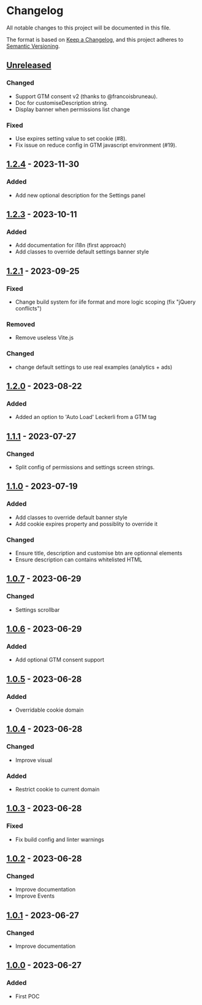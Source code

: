 # Changelog
All notable changes to this project will be documented in this file.

The format is based on [Keep a Changelog](https://keepachangelog.com/en/1.0.0/),
and this project adheres to [Semantic Versioning](https://semver.org/spec/v2.0.0.html).

## [Unreleased]
### Changed
- Support GTM consent v2 (thanks to @francoisbruneau).
- Doc for customiseDescription string.
- Display banner when permissions list change

### Fixed
- Use expires setting value to set cookie (#8).
- Fix issue on reduce config in GTM javascript environment (#19).

## [1.2.4] - 2023-11-30
### Added
- Add new optional description for the Settings panel

## [1.2.3] - 2023-10-11
### Added
- Add documentation for i18n (first approach)
- Add classes to override default settings banner style

## [1.2.1] - 2023-09-25
### Fixed
- Change build system for iife format and more logic scoping (fix "jQuery conflicts")

### Removed
- Remove useless Vite.js

### Changed
- change default settings to use real examples (analytics + ads)

## [1.2.0] - 2023-08-22
### Added
- Added an option to 'Auto Load' Leckerli from a GTM tag

## [1.1.1] - 2023-07-27
### Changed
- Split config of permissions and settings screen strings.

## [1.1.0] - 2023-07-19
### Added
- Add classes to override default banner style
- Add cookie expires property and possiblity to override it

### Changed
- Ensure title, description and customise btn are optionnal elements
- Ensure description can contains whitelisted HTML

## [1.0.7] - 2023-06-29
### Changed
- Settings scrollbar

## [1.0.6] - 2023-06-29
### Added
- Add optional GTM consent support

## [1.0.5] - 2023-06-28
### Added
- Overridable cookie domain

## [1.0.4] - 2023-06-28
### Changed
- Improve visual

### Added
- Restrict cookie to current domain

## [1.0.3] - 2023-06-28
### Fixed
- Fix build config and linter warnings

## [1.0.2] - 2023-06-28
### Changed
- Improve documentation
- Improve Events

## [1.0.1] - 2023-06-27
### Changed
- Improve documentation

## [1.0.0] - 2023-06-27
### Added
- First POC

[Unreleased]: https://github.com/antistatique/leckerli/compare/v1.2.4...HEAD
[1.2.4]: https://github.com/antistatique/leckerli/compare/v1.2.3...v1.2.4
[1.2.3]: https://github.com/antistatique/leckerli/compare/v1.2.1...v1.2.3
[1.2.1]: https://github.com/antistatique/leckerli/compare/v1.2.0...v1.2.1
[1.2.0]: https://github.com/antistatique/leckerli/compare/v1.1.1...v1.2.0
[1.1.1]: https://github.com/antistatique/leckerli/compare/v1.1.0...v1.1.1
[1.1.0]: https://github.com/antistatique/leckerli/compare/v1.0.7...v1.1.0
[1.0.7]: https://github.com/antistatique/leckerli/compare/v1.0.6...v1.0.7
[1.0.6]: https://github.com/antistatique/leckerli/compare/v1.0.5...v1.0.6
[1.0.5]: https://github.com/antistatique/leckerli/compare/v1.0.4...v1.0.5
[1.0.4]: https://github.com/antistatique/leckerli/compare/v1.0.3...v1.0.4
[1.0.3]: https://github.com/antistatique/leckerli/compare/v1.0.2...v1.0.3
[1.0.2]: https://github.com/antistatique/leckerli/compare/v1.0.1...v1.0.2
[1.0.1]: https://github.com/antistatique/leckerli/compare/v1.0.0...v1.0.1
[1.0.0]: https://github.com/antistatique/leckerli/releases/tag/v1.0.0
